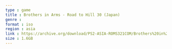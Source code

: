 ```yaml
---
type : game
title : Brothers in Arms - Road to Hill 30 (Japan)
genre : 
format : iso
region : asia
link : https://archive.org/download/PS2-ASIA-ROMS321COM/Brothers%20in%20Arms%20-%20Road%20to%20Hill%2030%20%28Japan%29.7z
size : 1.6GB
---
```

